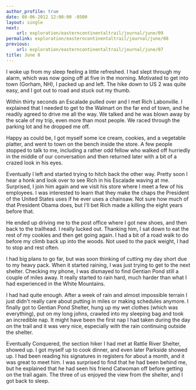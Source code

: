 ```yaml
---
author_profile: true
date: 08-06-2012 12:00:00 -0500
layout: single
next:
    url: exploration/easterncontinentaltrail/journal/june/09
permalink: exploration/easterncontinentaltrail/journal/june/08
previous:
    url: exploration/easterncontinentaltrail/journal/june/07
title: June 8
---
```

I woke up from my sleep feeling a little refreshed. I had slept through my alarm, which was now going off at five in the morning. Motivated to get into town (Gorham, NH), I packed up and left. The hike down to US 2 was quite easy, and I got out to road and stuck out my thumb.

Within thirty seconds an Escalade pulled over and I met Rich Labonville. I explained that I needed to get to the Walmart on the far end of town, and he readily agreed to drive me all the way. We talked and he was blown away by the scale of my trip, even more than most people. We raced through the parking lot and he dropped me off.

Happy as could be, I got myself some ice cream, cookies, and a vegetable platter, and went to town on the bench inside the store. A few people stopped to talk to me, including a rather odd fellow who walked off hurriedly in the middle of our conversation and then returned later with a bit of a crazed look in his eyes.

Eventually I left and started trying to hitch back the other way. Pretty soon I hear a honk and look over to see Rich in his Escalade waving at me. Surprised, I join him again and we visit his store where I meet a few of his employees. I was interested to learn that they make the chaps the President of the United States uses if he ever uses a chainsaw. Not sure how much of that President Obama does, but I'll bet Rich made a killing the eight years before that.

He ended up driving me to the post office where I got new shoes, and then back to the trailhead. I really lucked out. Thanking him, I sat down to eat the rest of my cookies and then get going again. I had a bit of a road walk to do before my climb back up into the woods. Not used to the pack weight, I had to stop and rest often.

I had big plans to go far, but was soon thinking of cutting my day short due to my heavy pack. When it started raining, I was just trying to get to the next shelter. Checking my phone, I was dismayed to find Gentian Pond still a couple of miles away. It really started to rain hard, much harder than what I had experienced in the White Mountains.

I had had quite enough. After a week of rain and almost impossible terrain I just didn't really care about putting in miles or making schedules anymore. I finally got to Gentian Pond Shelter, hung up my wet clothes (which was everything), put on my long johns, crawled into my sleeping bag and took an incredible nap. It might have been the first nap I had taken during the day on the trail and it was very nice, especially with the rain continuing outside the shelter.

Eventually Conquered, the section hiker I had met at Rattle River Shelter, showed up. I got myself up to cook dinner, and even later Parkside showed up. I had been reading his signatures in registers for about a month, and it was great to meet him. I was surprised to find that he had been behind me, but he explained that he had seen his friend Catwoman off before getting on the trail again. The three of us enjoyed the view from the shelter, and I got back to sleep.